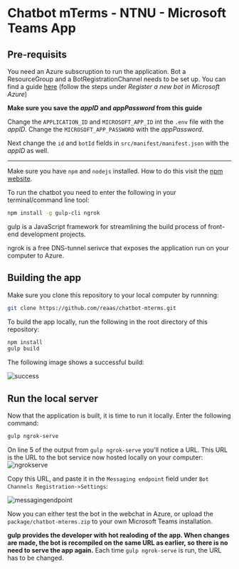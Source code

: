 # Chatbot mTerms - NTNU - Microsoft Teams App

## Pre-requisits
You need an Azure subscruption to run the application. Bot a ResourceGroup and a BotRegistrationChannel needs to be set up. You can find a guide [here](https://docs.microsoft.com/en-gb/learn/modules/msteams-messaging-extensions/3-exercise-action-commands) (follow the steps under _Register a new bot in Microsoft Azure_)

**Make sure you save the _appID_ and _appPassword_ from this guide**

Change the `APPLICATION_ID` and `MICROSOFT_APP_ID` int the `.env` file with the _appID_. Change the `MICROSOFT_APP_PASSWORD` with the _appPassword_.

Next change the `id` and `botId` fields in `src/manifest/manifest.json` with the _appID_ as well.

---

Make sure you have `npm` and `nodejs` installed. How to do this visit the [npm website](https://www.npmjs.com/get-npm).

To run the chatbot you need to enter the following in your terminal/command line tool:
```bash
npm install -g gulp-cli ngrok
```

gulp is a JavaScript framework for streamlining the build process of front-end development projects.

ngrok is a free DNS-tunnel serivce that exposes the application run on your computer to Azure.

## Building the app
Make sure you clone this repository to your local computer by runnning:
```bash
git clone https://github.com/reaas/chatbot-mterms.git
```

To build the app locally, run the following in the root directory of this repository:
``` bash
npm install
gulp build
```

The following image shows a successful build:

![success](https://i.imgur.com/51tLd3G.png)


## Run the local server
Now that the application is built, it is time to run it locally. Enter the following command:
``` bash
gulp ngrok-serve
```

On line 5 of the output from `gulp ngrok-serve` you'll notice a URL. This URL is the URL to the bot service now hosted locally on your computer:
![ngrokserve](https://i.imgur.com/LQ9YNqV.png)

Copy this URL, and paste it in the `Messaging endpoint` field under `Bot Channels Registration->Settings`:

![messagingendpoint](https://i.imgur.com/7r2LbZV.png)

Now you can either test the bot in the webchat in Azure, or upload the `package/chatbot-mterms.zip` to your own Microsoft Teams installation.

**gulp provides the developer with hot realoding of the app. When changes are made, the bot is recompiled on the same URL as earlier, so there is no need to serve the app again.** Each time `gulp ngrok-serve` is run, the URL has to be changed.
